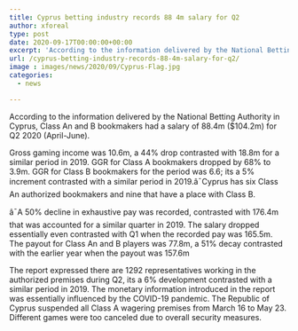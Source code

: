 ```yaml
---
title: Cyprus betting industry records 88 4m salary for Q2
author: xforeal 
type: post
date: 2020-09-17T00:00:00+00:00
excerpt: 'According to the information delivered by the National Betting Authority in Cyprus, Class An and B bookmakers had a salary of 88 '
url: /cyprus-betting-industry-records-88-4m-salary-for-q2/
image : images/news/2020/09/Cyprus-Flag.jpg
categories:
  - news

---
```

<span data-contrast="auto">According to the information delivered by the National Betting Authority in Cyprus, Class An and B bookmakers had a salary of 88.4m ($104.2m) for Q2 2020 (April-June). </span><span data-ccp-props='{"134233117":true,"134233118":true,"201341983":0,"335559739":200,"335559740":240}' />

<span data-contrast="auto">Gross gaming income was 10.6m, a 44&percnt; drop contrasted with 18.8m for a similar period in 2019. GGR for Class A bookmakers dropped by 68&percnt; to 3.9m. GGR for Class B bookmakers for the period was 6.6; </span><span data-contrast="auto">its </span><span data-contrast="auto">a 5&percnt; increment contrasted with a similar period in 2019.â¯Cyprus has six Class An authorized bookmakers and nine that have a place with Class B. </span><span data-ccp-props='{"134233117":true,"134233118":true,"201341983":0,"335559739":200,"335559740":240}' />

<span data-contrast="auto">â¯A 50&percnt; decline in exhaustive pay was recorded, contrasted with 176.4m that was accounted for a similar quarter in 2019. The salary dropped essentially even contrasted with Q1 when the recorded pay was 165.5m. The </span><span data-contrast="auto">payout </span><span data-contrast="auto">for Class An and B players was 77.8m, a 51&percnt; decay contrasted with the earlier year when the </span><span data-contrast="auto">payout </span><span data-contrast="auto">was 157.6m </span><span data-ccp-props='{"134233117":true,"134233118":true,"201341983":0,"335559739":200,"335559740":240}' />

<span data-contrast="auto">The report expressed there are 1292 representatives working in the authorized premises during Q2, </span><span data-contrast="auto">its </span><span data-contrast="auto">a 6&percnt; development contrasted with a similar period in 2019. The monetary information introduced in the report was essentially influenced by the COVID-19 pandemic. The Republic of Cyprus suspended all Class A wagering premises from March 16 to May 23. Different games were too </span><span data-contrast="auto">canceled </span><span data-contrast="auto">due to overall security measures. </span><span data-ccp-props='{"134233117":true,"134233118":true,"201341983":0,"335559739":200,"335559740":240}' />